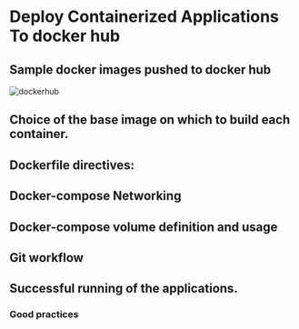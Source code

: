 # Deploy Containerized Applications To docker hub
## Sample docker images pushed to docker hub

![dockerhub](https://github.com/user-attachments/assets/08c3e8e8-78d1-4cda-a642-759a20b3a25d)




## Choice of the base image on which to build each container.



## Dockerfile directives:

## Docker-compose Networking 


## Docker-compose volume definition and usage


## Git workflow 

## Successful running of the applications.


### Good practices 
